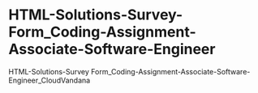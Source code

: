 # HTML-Solutions-Survey-Form_Coding-Assignment-Associate-Software-Engineer
HTML-Solutions-Survey Form_Coding-Assignment-Associate-Software-Engineer_CloudVandana
